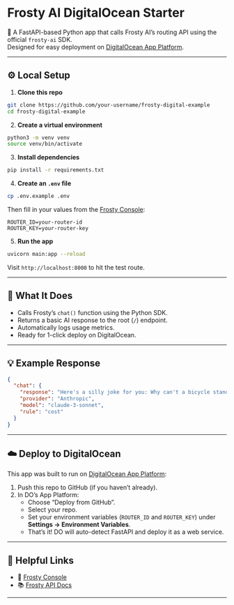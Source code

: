 # Frosty AI DigitalOcean Starter

🚀 A FastAPI-based Python app that calls Frosty AI’s routing API using the official `frosty-ai` SDK.  
Designed for easy deployment on [DigitalOcean App Platform](https://www.digitalocean.com/products/app-platform).

---

## ⚙️ Local Setup

1. **Clone this repo**

```bash
git clone https://github.com/your-username/frosty-digital-example
cd frosty-digital-example
```

2. **Create a virtual environment**

```bash
python3 -m venv venv
source venv/bin/activate
```

3. **Install dependencies**

```bash
pip install -r requirements.txt
```

4. **Create an `.env` file**

```bash
cp .env.example .env
```

Then fill in your values from the [Frosty Console](https://console.gofrosty.ai):

```env
ROUTER_ID=your-router-id
ROUTER_KEY=your-router-key
```

5. **Run the app**

```bash
uvicorn main:app --reload
```

Visit `http://localhost:8000` to hit the test route.

---

## 🧠 What It Does

- Calls Frosty’s `chat()` function using the Python SDK.
- Returns a basic AI response to the root (`/`) endpoint.
- Automatically logs usage metrics.
- Ready for 1-click deploy on DigitalOcean.

---

## 💡 Example Response

```json
{
  "chat": {
    "response": "Here's a silly joke for you: Why can't a bicycle stand up by itself? It's two-tired!",
    "provider": "Anthropic",
    "model": "claude-3-sonnet",
    "rule": "cost"
  }
}
```

---

## ☁️ Deploy to DigitalOcean

This app was built to run on [DigitalOcean App Platform](https://www.digitalocean.com/products/app-platform):

1. Push this repo to GitHub (if you haven’t already).
2. In DO’s App Platform:
   - Choose “Deploy from GitHub”.
   - Select your repo.
   - Set your environment variables (`ROUTER_ID` and `ROUTER_KEY`) under **Settings → Environment Variables**.
   - That’s it! DO will auto-detect FastAPI and deploy it as a web service.

---

## 📌 Helpful Links

- 🔐 [Frosty Console](https://console.gofrosty.ai)
- 📚 [Frosty API Docs](https://docs.gofrosty.ai)

---


